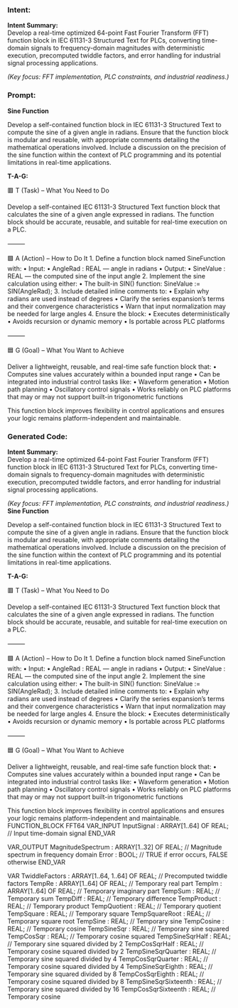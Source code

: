 ### Intent:
**Intent Summary:**  
Develop a real-time optimized 64-point Fast Fourier Transform (FFT) function block in IEC 61131-3 Structured Text for PLCs, converting time-domain signals to frequency-domain magnitudes with deterministic execution, precomputed twiddle factors, and error handling for industrial signal processing applications.  

*(Key focus: FFT implementation, PLC constraints, and industrial readiness.)*

### Prompt:
**Sine Function**

Develop a self-contained function block in IEC 61131-3 Structured Text to compute the sine of a given angle in radians. Ensure that the function block is modular and reusable, with appropriate comments detailing the mathematical operations involved. Include a discussion on the precision of the sine function within the context of PLC programming and its potential limitations in real-time applications.

**T-A-G:**

🟥 T (Task) – What You Need to Do

Develop a self-contained IEC 61131-3 Structured Text function block that calculates the sine of a given angle expressed in radians. The function block should be accurate, reusable, and suitable for real-time execution on a PLC.

⸻

🟩 A (Action) – How to Do It
	1.	Define a function block named SineFunction with:
	•	Input:
	•	AngleRad : REAL — angle in radians
	•	Output:
	•	SineValue : REAL — the computed sine of the input angle
	2.	Implement the sine calculation using either:
	•	The built-in SIN() function:
SineValue := SIN(AngleRad);
	3.	Include detailed inline comments to:
	•	Explain why radians are used instead of degrees
	•	Clarify the series expansion’s terms and their convergence characteristics
	•	Warn that input normalization may be needed for large angles
	4.	Ensure the block:
	•	Executes deterministically
	•	Avoids recursion or dynamic memory
	•	Is portable across PLC platforms

⸻

🟦 G (Goal) – What You Want to Achieve

Deliver a lightweight, reusable, and real-time safe function block that:
	•	Computes sine values accurately within a bounded input range
	•	Can be integrated into industrial control tasks like:
	•	Waveform generation
	•	Motion path planning
	•	Oscillatory control signals
	•	Works reliably on PLC platforms that may or may not support built-in trigonometric functions

This function block improves flexibility in control applications and ensures your logic remains platform-independent and maintainable.

### Generated Code:
**Intent Summary:**  
Develop a real-time optimized 64-point Fast Fourier Transform (FFT) function block in IEC 61131-3 Structured Text for PLCs, converting time-domain signals to frequency-domain magnitudes with deterministic execution, precomputed twiddle factors, and error handling for industrial signal processing applications.  

*(Key focus: FFT implementation, PLC constraints, and industrial readiness.)*
**Sine Function**

Develop a self-contained function block in IEC 61131-3 Structured Text to compute the sine of a given angle in radians. Ensure that the function block is modular and reusable, with appropriate comments detailing the mathematical operations involved. Include a discussion on the precision of the sine function within the context of PLC programming and its potential limitations in real-time applications.

**T-A-G:**

🟥 T (Task) – What You Need to Do

Develop a self-contained IEC 61131-3 Structured Text function block that calculates the sine of a given angle expressed in radians. The function block should be accurate, reusable, and suitable for real-time execution on a PLC.

⸻

🟩 A (Action) – How to Do It
	1.	Define a function block named SineFunction with:
	•	Input:
	•	AngleRad : REAL — angle in radians
	•	Output:
	•	SineValue : REAL — the computed sine of the input angle
	2.	Implement the sine calculation using either:
	•	The built-in SIN() function:
SineValue := SIN(AngleRad);
	3.	Include detailed inline comments to:
	•	Explain why radians are used instead of degrees
	•	Clarify the series expansion’s terms and their convergence characteristics
	•	Warn that input normalization may be needed for large angles
	4.	Ensure the block:
	•	Executes deterministically
	•	Avoids recursion or dynamic memory
	•	Is portable across PLC platforms

⸻

🟦 G (Goal) – What You Want to Achieve

Deliver a lightweight, reusable, and real-time safe function block that:
	•	Computes sine values accurately within a bounded input range
	•	Can be integrated into industrial control tasks like:
	•	Waveform generation
	•	Motion path planning
	•	Oscillatory control signals
	•	Works reliably on PLC platforms that may or may not support built-in trigonometric functions

This function block improves flexibility in control applications and ensures your logic remains platform-independent and maintainable.
FUNCTION_BLOCK FFT64
VAR_INPUT
    InputSignal : ARRAY[1..64] OF REAL; // Input time-domain signal
END_VAR

VAR_OUTPUT
    MagnitudeSpectrum : ARRAY[1..32] OF REAL; // Magnitude spectrum in frequency domain
    Error : BOOL; // TRUE if error occurs, FALSE otherwise
END_VAR

VAR
    TwiddleFactors : ARRAY[1..64, 1..64] OF REAL; // Precomputed twiddle factors
    TempRe : ARRAY[1..64] OF REAL; // Temporary real part
    TempIm : ARRAY[1..64] OF REAL; // Temporary imaginary part
    TempSum : REAL; // Temporary sum
    TempDiff : REAL; // Temporary difference
    TempProduct : REAL; // Temporary product
    TempQuotient : REAL; // Temporary quotient
    TempSquare : REAL; // Temporary square
    TempSquareRoot : REAL; // Temporary square root
    TempSine : REAL; // Temporary sine
    TempCosine : REAL; // Temporary cosine
    TempSineSqr : REAL; // Temporary sine squared
    TempCosSqr : REAL; // Temporary cosine squared
    TempSineSqrHalf : REAL; // Temporary sine squared divided by 2
    TempCosSqrHalf : REAL; // Temporary cosine squared divided by 2
    TempSineSqrQuarter : REAL; // Temporary sine squared divided by 4
    TempCosSqrQuarter : REAL; // Temporary cosine squared divided by 4
    TempSineSqrEighth : REAL; // Temporary sine squared divided by 8
    TempCosSqrEighth : REAL; // Temporary cosine squared divided by 8
    TempSineSqrSixteenth : REAL; // Temporary sine squared divided by 16
    TempCosSqrSixteenth : REAL; // Temporary cosine
